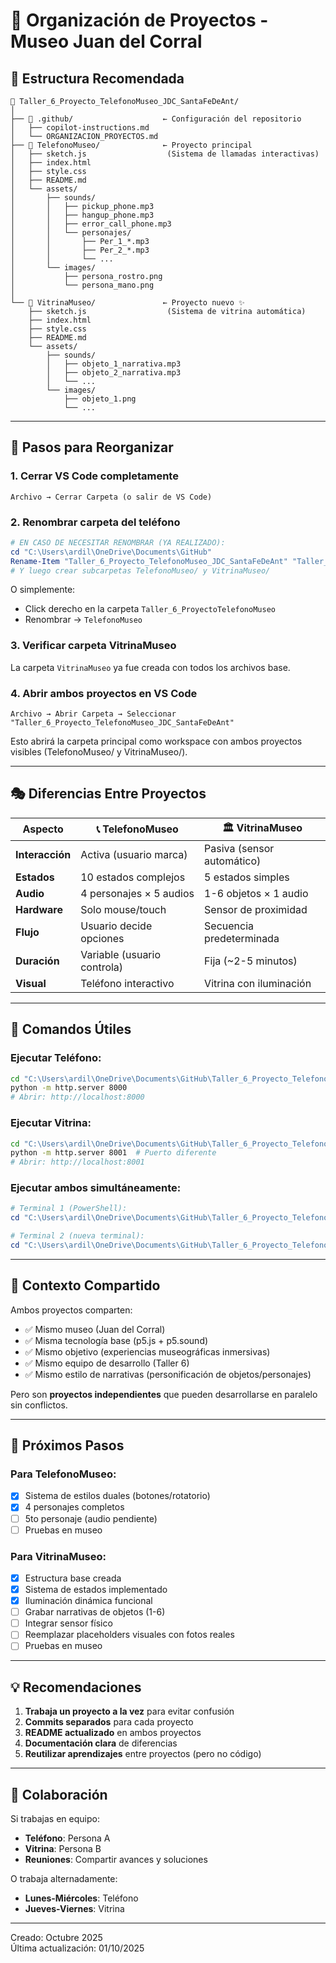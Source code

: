 # 📂 Organización de Proyectos - Museo Juan del Corral

## 🎯 Estructura Recomendada

```
📁 Taller_6_Proyecto_TelefonoMuseo_JDC_SantaFeDeAnt/
│
├── 📂 .github/                    ← Configuración del repositorio
│   ├── copilot-instructions.md
│   └── ORGANIZACION_PROYECTOS.md
├── 📂 TelefonoMuseo/              ← Proyecto principal
│   ├── sketch.js                  (Sistema de llamadas interactivas)
│   ├── index.html
│   ├── style.css
│   ├── README.md
│   └── assets/
│       ├── sounds/
│       │   ├── pickup_phone.mp3
│       │   ├── hangup_phone.mp3
│       │   ├── error_call_phone.mp3
│       │   └── personajes/
│       │       ├── Per_1_*.mp3
│       │       ├── Per_2_*.mp3
│       │       └── ...
│       └── images/
│           ├── persona_rostro.png
│           └── persona_mano.png
│
└── 📂 VitrinaMuseo/               ← Proyecto nuevo ✨
    ├── sketch.js                  (Sistema de vitrina automática)
    ├── index.html
    ├── style.css
    ├── README.md
    └── assets/
        ├── sounds/
        │   ├── objeto_1_narrativa.mp3
        │   ├── objeto_2_narrativa.mp3
        │   └── ...
        └── images/
            ├── objeto_1.png
            └── ...
```

---

## 🔄 Pasos para Reorganizar

### 1. Cerrar VS Code completamente
```
Archivo → Cerrar Carpeta (o salir de VS Code)
```

### 2. Renombrar carpeta del teléfono
```powershell
# EN CASO DE NECESITAR RENOMBRAR (YA REALIZADO):
cd "C:\Users\ardil\OneDrive\Documents\GitHub"
Rename-Item "Taller_6_Proyecto_TelefonoMuseo_JDC_SantaFeDeAnt" "Taller_6_ProyectoVoces"
# Y luego crear subcarpetas TelefonoMuseo/ y VitrinaMuseo/
```

O simplemente:
- Click derecho en la carpeta `Taller_6_ProyectoTelefonoMuseo`
- Renombrar → `TelefonoMuseo`

### 3. Verificar carpeta VitrinaMuseo
La carpeta `VitrinaMuseo` ya fue creada con todos los archivos base.

### 4. Abrir ambos proyectos en VS Code
```
Archivo → Abrir Carpeta → Seleccionar "Taller_6_Proyecto_TelefonoMuseo_JDC_SantaFeDeAnt"
```

Esto abrirá la carpeta principal como workspace con ambos proyectos visibles (TelefonoMuseo/ y VitrinaMuseo/).

---

## 🎭 Diferencias Entre Proyectos

| Aspecto | 📞 TelefonoMuseo | 🏛️ VitrinaMuseo |
|---------|------------------|------------------|
| **Interacción** | Activa (usuario marca) | Pasiva (sensor automático) |
| **Estados** | 10 estados complejos | 5 estados simples |
| **Audio** | 4 personajes × 5 audios | 1-6 objetos × 1 audio |
| **Hardware** | Solo mouse/touch | Sensor de proximidad |
| **Flujo** | Usuario decide opciones | Secuencia predeterminada |
| **Duración** | Variable (usuario controla) | Fija (~2-5 minutos) |
| **Visual** | Teléfono interactivo | Vitrina con iluminación |

---

## 🚀 Comandos Útiles

### Ejecutar Teléfono:
```bash
cd "C:\Users\ardil\OneDrive\Documents\GitHub\Taller_6_Proyecto_TelefonoMuseo_JDC_SantaFeDeAnt\TelefonoMuseo"
python -m http.server 8000
# Abrir: http://localhost:8000
```

### Ejecutar Vitrina:
```bash
cd "C:\Users\ardil\OneDrive\Documents\GitHub\Taller_6_Proyecto_TelefonoMuseo_JDC_SantaFeDeAnt\VitrinaMuseo"
python -m http.server 8001  # Puerto diferente
# Abrir: http://localhost:8001
```

### Ejecutar ambos simultáneamente:
```powershell
# Terminal 1 (PowerShell):
cd "C:\Users\ardil\OneDrive\Documents\GitHub\Taller_6_Proyecto_TelefonoMuseo_JDC_SantaFeDeAnt\TelefonoMuseo" ; python -m http.server 8000

# Terminal 2 (nueva terminal):
cd "C:\Users\ardil\OneDrive\Documents\GitHub\Taller_6_Proyecto_TelefonoMuseo_JDC_SantaFeDeAnt\VitrinaMuseo" ; python -m http.server 8001
```

---

## 📝 Contexto Compartido

Ambos proyectos comparten:
- ✅ Mismo museo (Juan del Corral)
- ✅ Misma tecnología base (p5.js + p5.sound)
- ✅ Mismo objetivo (experiencias museográficas inmersivas)
- ✅ Mismo equipo de desarrollo (Taller 6)
- ✅ Mismo estilo de narrativas (personificación de objetos/personajes)

Pero son **proyectos independientes** que pueden desarrollarse en paralelo sin conflictos.

---

## 🎯 Próximos Pasos

### Para TelefonoMuseo:
- [x] Sistema de estilos duales (botones/rotatorio)
- [x] 4 personajes completos
- [ ] 5to personaje (audio pendiente)
- [ ] Pruebas en museo

### Para VitrinaMuseo:
- [x] Estructura base creada
- [x] Sistema de estados implementado
- [x] Iluminación dinámica funcional
- [ ] Grabar narrativas de objetos (1-6)
- [ ] Integrar sensor físico
- [ ] Reemplazar placeholders visuales con fotos reales
- [ ] Pruebas en museo

---

## 💡 Recomendaciones

1. **Trabaja un proyecto a la vez** para evitar confusión
2. **Commits separados** para cada proyecto
3. **README actualizado** en ambos proyectos
4. **Documentación clara** de diferencias
5. **Reutilizar aprendizajes** entre proyectos (pero no código)

---

## 🤝 Colaboración

Si trabajas en equipo:
- **Teléfono**: Persona A
- **Vitrina**: Persona B
- **Reuniones**: Compartir avances y soluciones

O trabaja alternadamente:
- **Lunes-Miércoles**: Teléfono
- **Jueves-Viernes**: Vitrina

---

Creado: Octubre 2025  
Última actualización: 01/10/2025

